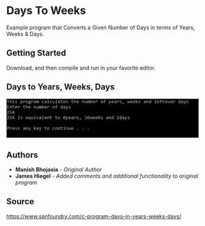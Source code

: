 # Days To Weeks

Example program that Converts a Given Number of Days in terms of Years, Weeks & Days.

## Getting Started

Download, and then compile and run in your favorite editor.

## Days to Years, Weeks, Days
![Days to Years, Weeks, Days](https://github.com/JamesHiegel/CSharp_Portfolio/blob/master/DaysToWeeks/img/running.PNG)

## Authors

* **Manish Bhojasia** - *Original Author*
* **James Hiegel** - *Added comments and additional functionality to original program*

## Source

https://www.sanfoundry.com/c-program-days-in-years-weeks-days/